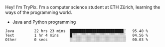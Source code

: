 Hey! I'm TryPix. I'm a computer science student at ETH Zürich, learning the ways of the programming world. 

- Java and Python programming


<!--START_SECTION:waka-->

```text
Java         22 hrs 23 mins  ████████████████████████░   95.40 %
Text         1 hr 4 mins     █░░░░░░░░░░░░░░░░░░░░░░░░   04.56 %
Other        0 secs          ░░░░░░░░░░░░░░░░░░░░░░░░░   00.03 %
```

<!--END_SECTION:waka-->
